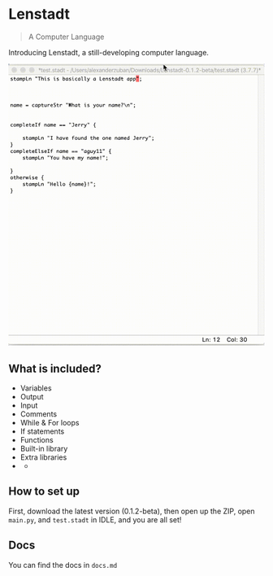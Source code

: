 # Lenstadt

> A Computer Language

Introducing Lenstadt, a still-developing computer language.

![lenstadtinaction](https://github.com/aguy11/Lenstadt/blob/master/lenstadtinaction.gif?raw=true)

## What is included?

- Variables
- Output
- Input
- Comments
- While & For loops
- If statements
- Functions
- Built-in library
- Extra libraries
- +

## How to set up

First, download the latest version (0.1.2-beta), then open up the ZIP, open `main.py`, and `test.stadt` in IDLE, and you are all set!

## Docs 

You can find the docs in `docs.md`


